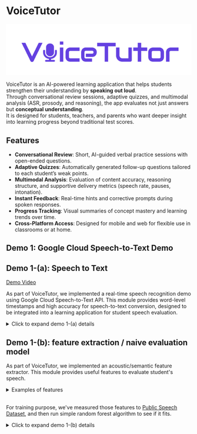 # VoiceTutor

![Logo](https://raw.githubusercontent.com/snuhcs-course/swpp-2025-project-team-03/main/docs/images/logo.png)

VoiceTutor is an AI-powered learning application that helps students strengthen their understanding by **speaking out loud**.  
Through conversational review sessions, adaptive quizzes, and multimodal analysis (ASR, prosody, and reasoning), the app evaluates not just answers but **conceptual understanding**.  
It is designed for students, teachers, and parents who want deeper insight into learning progress beyond traditional test scores.

## Features

- **Conversational Review**: Short, AI-guided verbal practice sessions with open-ended questions.
- **Adaptive Quizzes**: Automatically generated follow-up questions tailored to each student’s weak points.
- **Multimodal Analysis**: Evaluation of content accuracy, reasoning structure, and supportive delivery metrics (speech rate, pauses, intonation).
- **Instant Feedback**: Real-time hints and corrective prompts during spoken responses.
- **Progress Tracking**: Visual summaries of concept mastery and learning trends over time.
- **Cross-Platform Access**: Designed for mobile and web for flexible use in classrooms or at home.

## Demo 1: Google Cloud Speech-to-Text Demo

## Demo 1-(a): Speech to Text

[Demo Video](demo/videos/stt_demo.mp4)

As part of VoiceTutor, we implemented a real-time speech recognition demo using Google Cloud Speech-to-Text API. This module provides word-level timestamps and high accuracy for speech-to-text conversion, designed to be integrated into a learning application for student speech evaluation.

<details>
<summary> Click to expand demo 1-(a) details</summary>

### Implemented Features

- **Voice Recording**: Students can record their speech directly in the web browser
- **Text Transcription**: Converts speech to text with high accuracy
- **Word-level Timestamps**: Provides precise start/end times for each word

### Integration with Actual Application

When integrated into the actual learning application:

1. Students record their speech responses to learning prompts
2. Audio is captured and sent to the STT service
3. Google Cloud API processes the audio and returns text with timestamps
4. Results are sent to the Django backend server
5. The Django server evaluates the student's pronunciation, fluency, and accuracy
6. Feedback is provided to both students and instructors

## Project Structure

```
stt/
├── flask-server/          # Flask backend server
│   ├── app.py            # Main server file
│   ├── requirements.txt  # Python dependencies
│   └── uploads/          # Temporary file storage
├── stt-ui/               # React frontend
│   ├── src/
│   │   ├── App.js        # Main app component
│   │   └── components/
│   │       ├── STTRecorder.js  # Voice recording component
│   │       └── STTRecorder.css # Stylesheet
│   └── package.json      # Node.js dependencies
├── google_stt.py         # Google STT API client
├── google-cloud-setup.md # Google Cloud setup guide
├── start-server.bat      # Server startup script
├── start-ui.bat          # UI startup script
└── stt-project-*.json    # Google Cloud service account key
```

## Setup & Execution Instructions

### Prerequisites

- Python 3.8 or higher
- Node.js 16 or higher
- Google Cloud account with billing enabled
- FFmpeg (optional, for audio conversion)

### Environment Setup

We used the following environment configuration:

- **Operating System**: Windows 10/11
- **Python Version**: 3.8+
- **Node.js Version**: 16+
- **Browser**: Chrome/Edge (for WebRTC support)
- **Google Cloud Project**: stt-project-473514

### Step-by-Step Demo Execution

#### Step 1: Google Cloud Setup

1. **Create Google Cloud Project**

   - Go to [Google Cloud Console](https://console.cloud.google.com/)
   - Create a new project or select existing project
   - Note your project ID

2. **Enable Speech-to-Text API**

   - Navigate to "APIs & Services" > "Library"
   - Search for "Cloud Speech-to-Text API"
   - Click "Enable"

3. **Create Service Account**

   - Go to "IAM & Admin" > "Service Accounts"
   - Click "Create Service Account"
   - Name: `stt-service-account`
   - Role: "Cloud Speech-to-Text Client"
   - Create and download JSON key file

4. **Set Environment Variable**

   ```powershell
   # Windows PowerShell
   $env:GOOGLE_APPLICATION_CREDENTIALS="C:\path\to\your\service-account-key.json"

   # Windows Command Prompt
   set GOOGLE_APPLICATION_CREDENTIALS=C:\path\to\your\service-account-key.json

   # Linux/Mac
   export GOOGLE_APPLICATION_CREDENTIALS="/path/to/your/service-account-key.json"
   ```

#### Step 2: Backend Server Setup

1. **Navigate to Flask Server Directory**

   ```bash
   cd research/stt/flask-server
   ```

2. **Create Virtual Environment**

   ```bash
   python -m venv venv
   ```

3. **Activate Virtual Environment**

   ```bash
   # Windows
   venv\Scripts\activate

   # Linux/Mac
   source venv/bin/activate
   ```

4. **Install Dependencies**
   ```bash
   pip install -r requirements.txt
   ```

#### Step 3: Frontend Setup

1. **Navigate to React UI Directory**

   ```bash
   cd stt-ui
   ```

2. **Install Dependencies**
   ```bash
   npm install
   ```

#### Step 4: Run the Application

**Option 1: Using Batch Files (Windows)**

1. **Start Backend Server**

   ```bash
   # In first terminal
   ./start-server.bat
   ```

2. **Start Frontend**
   ```bash
   # In second terminal
   ./start-ui.bat
   ```

#### Step 5: Access the Application

- **Web Interface**: http://localhost:3000
- **API Server**: http://localhost:5000

#### Step 6: Test the Demo

1. Open http://localhost:3000 in your browser
2. Click "Start Recording" button
3. Speak clearly into your microphone
4. Click "Stop Recording" button
5. Wait for processing (usually 2-5 seconds)
6. View the transcribed text with word-level timestamps

</details>

## Demo 1-(b): feature extraction / naive evaluation model

As part of VoiceTutor, we implemented an acoustic/semantic feature extractor. This module provides useful features to evaluate student's speech.

<details>
<summary>Examples of features</summary>

### 🔈 Silence-related features

- **`total_silence_sec`** — total duration of silence (in seconds)
- **`percent_silence`** — ratio of silence to total utterance duration (%)

---

### 🎵 Pitch (f0) features

- **`min_f0_hz`** — minimum fundamental frequency (Hz)
- **`max_f0_hz`** — maximum fundamental frequency (Hz)
- **`range_f0_hz`** — overall f0 range (Hz)
- **`tot_slope_f0_st_per_s`** — average f0 slope over the voiced frames across the entire utterance (semitone/s)
- **`end_slope_f0_st_per_s`** — f0 slope in the ending segment (semitone/s)

---

### 💬 Semantic adjacency similarity

_(local coherence between consecutive sentences)_

- **`sem_adj_sim_mean`** — mean semantic similarity between adjacent sentences
- **`sem_adj_sim_std`** — standard deviation of adjacent sentence similarity
- **`sem_adj_sim_p10`** — 10th percentile of adjacent similarity
- **`sem_adj_sim_p50`** — median (50th percentile) of adjacent similarity
- **`sem_adj_sim_p90`** — 90th percentile of adjacent similarity
- **`sem_adj_sim_frac_high`** — fraction of sentence pairs with high similarity (≥ high_thr)
- **`sem_adj_sim_frac_low`** — fraction of sentence pairs with low similarity (≤ low_thr)

---

### 🧭 Topic transition and overall coherence

- **`sem_topic_path_len`** — cumulative semantic distance between adjacent sentences (higher → more topic shifts)
- **`sem_dist_to_centroid_mean`** — mean distance from document centroid (semantic dispersion)
- **`sem_dist_to_centroid_std`** — standard deviation of centroid distances
- **`sem_coherence_score`** — overall semantic cohesion score _(1 − mean centroid distance)_

---

### 🧩 Section-level cohesion and diversity

- **`sem_intra_coh`** — mean intra-section cohesion (front/middle/end segments)
- **`sem_inter_div`** — inter-section diversity of topic centroids (higher → more distinct sections)

</details>
<br />

For training purpose, we've measured those features to [Public Speech Dataset](https://www.aihub.or.kr/aihubdata/data/view.do?pageIndex=1&currMenu=115&topMenu=100&srchOneDataTy=DATA004&srchOptnCnd=OPTNCND001&searchKeyword=&srchDetailCnd=DETAILCND001&srchOrder=ORDER001&srchPagePer=20&srchDataRealmCode=REALM002&srchDataRealmCode=REALM010&aihubDataSe=data&dataSetSn=71663), and then run simple random forest algorithm to see if it fits.

<details>
<summary> Click to expand demo 1-(b) details</summary>

#### Step 1: Research Requirements Setup

1. **Navigate to Research Directory**

   ```bash
   cd research
   ```

2. **Create Virtual Environment**

   ```bash
   python -m venv venv
   ```

3. **Activate Virtual Environment**

   ```bash
   # Windows
   venv\Scripts\activate

   # Linux/Mac
   source venv/bin/activate
   ```

4. **Install Dependencies**
   ```bash
   pip install -r requirements.txt
   ```

#### Step 2: Run feature extractor with demo wav

Note that these command simply print out the features without changing or creating annotation files.

```bash
python extract_acoustic_features.py demo_data/certain.wav
python extract_acoustic_features.py demo_data/uncertain.wav

python extract_semantic_features.py demo_data/certain.json
python extract_semantic_features.py demo_data/uncertain.json
```

#### Step 3: Preprocess Speech Dataset (Optional)

With **research/dataset/\*.py**, you may preprocess speech dataset.  
[Sample Dataset](https://drive.google.com/file/d/1iViLvPPGB-bHA1GBeMPprkR_hkAQCHJY/view?usp=sharing) is a **very** small dataset sampled from [Public Speech Dataset](https://www.aihub.or.kr/aihubdata/data/view.do?pageIndex=1&currMenu=115&topMenu=100&srchOneDataTy=DATA004&srchOptnCnd=OPTNCND001&searchKeyword=&srchDetailCnd=DETAILCND001&srchOrder=ORDER001&srchPagePer=20&srchDataRealmCode=REALM002&srchDataRealmCode=REALM010&aihubDataSe=data&dataSetSn=71663). (for testing purpose)

You can preprocess dataset using commands like below.

```bash
# Command Examples
python mp4_to_wav.py --input_root "dataset/train"
python label_formatter.py --input_root "dataset/train/label"
python add_acoustic_features.py --input_root "dataset/train"
python add_semantic_features.py --input_root "dataset/train/label"

python mp4_to_wav.py --input_root "dataset/valid"
python label_formatter.py --input_root "dataset/valid/label"
python add_acoustic_features.py --input_root "dataset/valid"
python add_semantic_features.py --input_root "dataset/valid/label"
```

#### Step 4: Train with Public Speech Dataset

[Preprocessed Public Speech Dataset](https://drive.google.com/file/d/1tu9G6k25s6N6me_8KZ6Mw-57WU2Ri_AT/view?usp=sharing) is a dataset annotated with acoustic features. You can train a model on this dataset using the command below.

```bash
python train.py --dataset_path {your_dataset_path}
```

</details>
